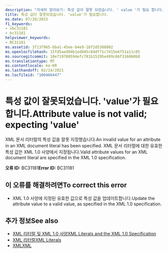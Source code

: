 ```yaml
---
description: "자세히 알아보기: 특성 값이 잘못 되었습니다. ' value '가 필요 합니다."
title: 특성 값이 잘못되었습니다. 'value'가 필요합니다.
ms.date: 07/20/2015
f1_keywords:
- vbc31181
- bc31181
helpviewer_keywords:
- BC31181
ms.assetid: 37137965-bba1-45ee-b4e9-1bf2d5388802
ms.openlocfilehash: 15fd5aed84b1ed845c84df71c7d15e6751a11c05
ms.sourcegitcommit: 10e719780594efc781b15295e499c66f316068b8
ms.translationtype: MT
ms.contentlocale: ko-KR
ms.lasthandoff: 02/14/2021
ms.locfileid: "100466447"
---
```

# <a name="attribute-value-is-not-valid-expecting-value"></a><span data-ttu-id="d9de7-103">특성 값이 잘못되었습니다. 'value'가 필요합니다.</span><span class="sxs-lookup"><span data-stu-id="d9de7-103">Attribute value is not valid; expecting 'value'</span></span>

<span data-ttu-id="d9de7-104">XML 문서 리터럴의 특성 값을 잘못 지정했습니다.</span><span class="sxs-lookup"><span data-stu-id="d9de7-104">An invalid value for an attribute in an XML document literal has been specified.</span></span> <span data-ttu-id="d9de7-105">XML 문서 리터럴에 대한 유효한 특성 값은 XML 1.0 사양에서 지정됩니다.</span><span class="sxs-lookup"><span data-stu-id="d9de7-105">Valid attribute values for an XML document literal are specified in the XML 1.0 specification.</span></span>  
  
 <span data-ttu-id="d9de7-106">**오류 ID:** BC31181</span><span class="sxs-lookup"><span data-stu-id="d9de7-106">**Error ID:** BC31181</span></span>  
  
## <a name="to-correct-this-error"></a><span data-ttu-id="d9de7-107">이 오류를 해결하려면</span><span class="sxs-lookup"><span data-stu-id="d9de7-107">To correct this error</span></span>  
  
- <span data-ttu-id="d9de7-108">XML 1.0 사양에 지정된 유효한 값으로 특성 값을 업데이트합니다.</span><span class="sxs-lookup"><span data-stu-id="d9de7-108">Update the attribute value to a valid value, as specified in the XML 1.0 specification.</span></span>  
  
## <a name="see-also"></a><span data-ttu-id="d9de7-109">추가 정보</span><span class="sxs-lookup"><span data-stu-id="d9de7-109">See also</span></span>

- [<span data-ttu-id="d9de7-110">XML 리터럴 및 XML 1.0 사양</span><span class="sxs-lookup"><span data-stu-id="d9de7-110">XML Literals and the XML 1.0 Specification</span></span>](../programming-guide/language-features/xml/xml-literals-and-the-xml-1-0-specification.md)
- [<span data-ttu-id="d9de7-111">XML 리터럴</span><span class="sxs-lookup"><span data-stu-id="d9de7-111">XML Literals</span></span>](../language-reference/xml-literals/index.md)
- [<span data-ttu-id="d9de7-112">XML</span><span class="sxs-lookup"><span data-stu-id="d9de7-112">XML</span></span>](../programming-guide/language-features/xml/index.md)
